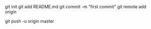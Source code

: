 ##

git init
git add README.md
git commit -m "first commit"
git remote add origin <remote>

git push -u origin master
